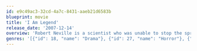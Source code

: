 ```yaml
---
id: e9c49ac3-32cd-4a7c-8431-aaeb21d6583b
blueprint: movie
title: 'I Am Legend'
release_date: '2007-12-14'
overview: 'Robert Neville is a scientist who was unable to stop the spread of the terrible virus that was incurable and man-made. Immune, Neville is now the last human survivor in what is left of New York City and perhaps the world. For three years, Neville has faithfully sent out daily radio messages, desperate to find any other survivors who might be out there. But he is not alone.'
genres: '[{"id": 18, "name": "Drama"}, {"id": 27, "name": "Horror"}, {"id": 28, "name": "Action"}, {"id": 53, "name": "Thriller"}, {"id": 878, "name": "Science Fiction"}]'
---
```

